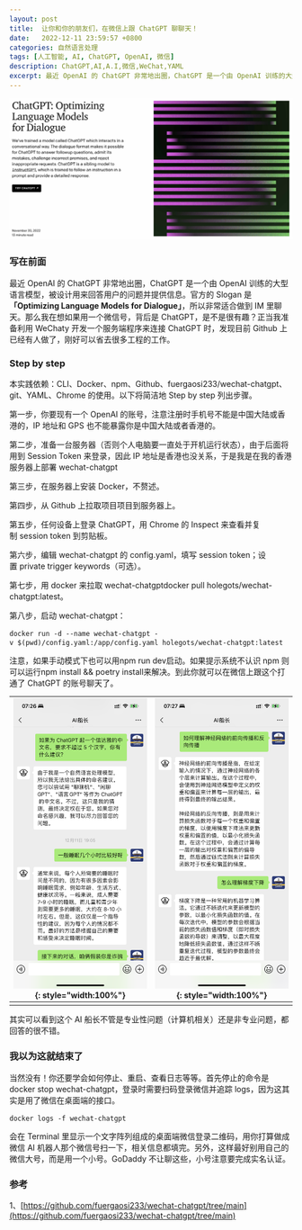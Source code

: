 ```yaml
---
layout: post
title:  让你和你的朋友们，在微信上跟 ChatGPT 聊聊天！
date:   2022-12-11 23:59:57 +0800
categories: 自然语言处理
tags: [人工智能, AI, ChatGPT, OpenAI, 微信]
description: ChatGPT,AI,A.I,微信,WeChat,YAML
excerpt: 最近 OpenAI 的 ChatGPT 非常地出圈，ChatGPT 是一个由 OpenAI 训练的大型语言模型，被设计用来回答用户的问题并提供信息。官方的 Slogan 是「Optimizing Language Models for Dialogue」，所以非常适合做到 IM 里聊天。那么我在想如果用一个微信号，背后是 ChatGPT，是不是很有趣？正当我准备利用 WeChaty 开发一个服务端程序来连接 ChatGPT 时，发现目前 Github 上已经有人做了，刚好可以省去很多工程的工作 ……
---
```

![image](/img/src/2022-12-11-wechat-chatgpt-3.png)

### 写在前面
最近 OpenAI 的 ChatGPT 非常地出圈，ChatGPT 是一个由 OpenAI 训练的大型语言模型，被设计用来回答用户的问题并提供信息。官方的 Slogan 是 **「Optimizing Language Models for Dialogue」**，所以非常适合做到 IM 里聊天。那么我在想如果用一个微信号，背后是 ChatGPT，是不是很有趣？正当我准备利用 WeChaty 开发一个服务端程序来连接 ChatGPT 时，发现目前 Github 上已经有人做了，刚好可以省去很多工程的工作。

### Step by step

本实践依赖：CLI、Docker、npm、Github、fuergaosi233/wechat-chatgpt、git、YAML、Chrome 的使用。以下将简洁地 Step by step 列出步骤。

第一步，你要现有一个 OpenAI 的账号，注意注册时手机号不能是中国大陆或香港的，IP 地址和 GPS 也不能暴露你是中国大陆或者香港的。

第二步，准备一台服务器（否则个人电脑要一直处于开机运行状态），由于后面将用到 Session Token 来登录，因此 IP 地址是香港也没关系，于是我是在我的香港服务器上部署 wechat-chatgpt

第三步，在服务器上安装 Docker，不赘述。

第四步，从 Github 上拉取项目项目到服务器上。

第五步，任何设备上登录 ChatGPT，用 Chrome 的 Inspect 来查看并复制 session token 到剪贴板。

第六步，编辑 wechat-chatgpt 的 config.yaml，填写 session token；设置 private trigger keywords（可选）。

第七步，用 docker 来拉取 wechat-chatgptdocker pull holegots/wechat-chatgpt:latest。

第八步，启动 wechat-chatgpt：

    docker run -d --name wechat-chatgpt -v $(pwd)/config.yaml:/app/config.yaml holegots/wechat-chatgpt:latest

注意，如果手动模式下也可以用npm run dev启动。如果提示系统不认识 npm 则可以运行npm install && poetry install来解决。到此你就可以在微信上跟这个打通了 ChatGPT 的账号聊天了。

|![image](/img/src/2022-12-11-wechat-chatgpt-1.png){: style="width:100%"} | ![image](/img/src/2022-12-11-wechat-chatgpt-2.png){: style="width:100%"}|
|---------------------------------|---------------------------------|
|||

其实可以看到这个 AI 船长不管是专业性问题（计算机相关）还是非专业问题，都回答的很不错。

### 我以为这就结束了

当然没有！你还要学会如何停止、重启、查看日志等等。首先停止的命令是docker stop wechat-chatgpt，登录时需要扫码登录微信并追踪 logs，因为这其实是用了微信在桌面端的接口。

    docker logs -f wechat-chatgpt

会在 Terminal 里显示一个文字阵列组成的桌面端微信登录二维码，用你打算做成微信 AI 机器人那个微信号扫一下，相关信息都填完。另外，这样最好别用自己的微信大号，而是用一个小号。GoDaddy 不让聊这些，小号注意要完成实名认证。

### 参考

1、[https://github.com/fuergaosi233/wechat-chatgpt/tree/main](https://github.com/fuergaosi233/wechat-chatgpt/tree/main)